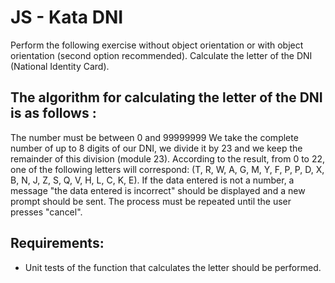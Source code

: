 # JS - Kata DNI

Perform the following exercise without object orientation or with object orientation (second option recommended).
Calculate the letter of the DNI (National Identity Card).

## The algorithm for calculating the letter of the DNI is as follows :

The number must be between 0 and 99999999
We take the complete number of up to 8 digits of our DNI, we divide it by 23 and we keep the remainder of this division (module 23).
According to the result, from 0 to 22, one of the following letters will correspond: (T, R, W, A, G, M, Y, F, P, P, D, X, B, N, J, Z, S, Q, V, H, L, C, K, E).
If the data entered is not a number, a message "the data entered is incorrect" should be displayed and a new prompt should be sent.
The process must be repeated until the user presses "cancel".

## Requirements:

- Unit tests of the function that calculates the letter should be performed.